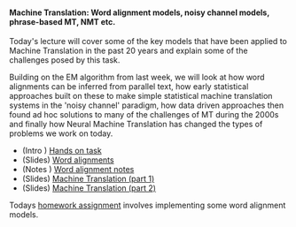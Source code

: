 #### Machine Translation: Word alignment models, noisy channel models, phrase-based MT, NMT etc.

Today's lecture will cover some of the key models that have been applied to Machine Translation in the past 20 years and explain some of the challenges posed by this task.

Building on the EM algorithm from last week, we will look at how word alignments can be inferred from parallel text, how early statistical approaches built on these to make simple statistical machine translation systems in the 'noisy channel' paradigm, how data driven approaches then found ad hoc solutions to many of the challenges of MT during the 2000s and finally how Neural Machine Translation has changed the types of problems we work on today.

* (Intro ) [Hands on task](https://github.com/yandexdataschool/nlp_course/blob/2019/week06_mt/centauri_arcturan.pdf) 
* (Slides) [Word alignments](https://github.com/yandexdataschool/nlp_course/blob/2019/week06_mt/word_alignments.pdf) 
* (Notes ) [Word alignment notes](https://github.com/yandexdataschool/nlp_course/blob/2019/week06_mt/word_alignment_notes.pdf) 
* (Slides) [Machine Translation (part 1)](https://github.com/yandexdataschool/nlp_course/blob/2019/week06_mt/mt_lecture_part1.pdf) 
* (Slides) [Machine Translation (part 2)](https://github.com/yandexdataschool/nlp_course/blob/2019/week06_mt/mt_lecture_part1.pdf) 


Todays [homework assignment](https://github.com/yandexdataschool/nlp_course/blob/2019/week06_mt/wa/word_alignment_homework.ipynb) 
 involves implementing some word alignment models. 
 


